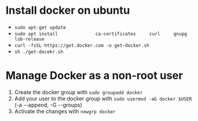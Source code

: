 # Install docker on ubuntu
- `sudo apt-get update`
- `sudo apt install             
 ca-certificates    
 curl    
 gnupg    
 lsb-release`
- `curl -fsSL https://get.docker.com -o get-docker.sh`
- `sh ./get-docekr.sh`

# Manage Docker as a non-root user

1. Create the docker group with `sudo groupadd docker`
2. Add your user to the docker group with `sudo usermod -aG docker $USER` (-a --append, -G --groups)
3. Activate the changes with `newgrp docker`
